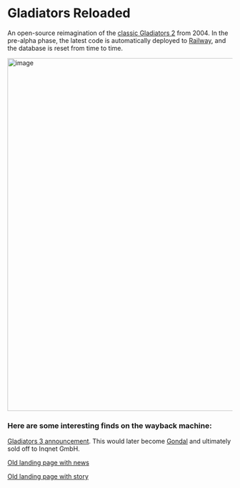 # Gladiators Reloaded

An open-source reimagination of the [classic Gladiators 2](https://web.archive.org/web/20050206205824/http://g2.onlineplayers.de/) from 2004. In the pre-alpha phase, the latest code is automatically deployed to [Railway](https://gladi.up.railway.app/), and the database is reset from time to time.

<img width="790" alt="image" src="https://github.com/user-attachments/assets/c8d625a3-3ceb-4eb8-b589-5d08afd2e3cb" />

### Here are some interesting finds on the wayback machine:

[Gladiators 3 announcement](https://web.archive.org/web/20050215164909/http://gladiators.schaunwama.de/forum/showthread.php?p=1581). This would later become [Gondal](https://web.archive.org/web/20060717024220/http://gondal.webtales.4players.de/) and ultimately sold off to Inqnet GmbH.

[Old landing page with news](https://web.archive.org/web/20050206205824/http://g2.onlineplayers.de/)

[Old landing page with story](https://web.archive.org/web/20041202235635/http://www.g2.onlineplayers.de/)

